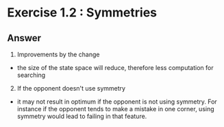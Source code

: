 # Exercise 1.2 : Symmetries

## Answer

1. Improvements by the change
  - the size of the state space will reduce, therefore less computation for searching

2. If the opponent doesn't use symmetry
  - it may not result in optimum if the opponent is not using symmetry. For instance if the opponent tends to make a mistake in one corner, using symmetry would lead to failing in that feature.

